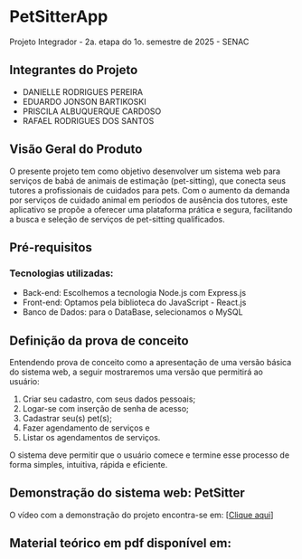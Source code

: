 # PetSitterApp
Projeto Integrador - 2a. etapa do 1o. semestre de 2025 - SENAC

## Integrantes do Projeto

 - DANIELLE RODRIGUES PEREIRA
 - EDUARDO JONSON BARTIKOSKI
 - PRISCILA ALBUQUERQUE CARDOSO
 - RAFAEL RODRIGUES DOS SANTOS

## Visão Geral do Produto

O presente projeto tem como objetivo desenvolver um sistema web para serviços de babá de animais de estimação (pet-sitting), que conecta seus tutores a profissionais de cuidados para pets. Com o aumento da demanda por serviços de cuidado animal em períodos de ausência dos tutores, este aplicativo se propõe a oferecer uma plataforma prática e segura, facilitando a busca e seleção de serviços de pet-sitting qualificados.

## Pré-requisitos
### Tecnologias utilizadas:

- Back-end: Escolhemos a tecnologia Node.js com Express.js
- Front-end: Optamos pela biblioteca do JavaScript - React.js
- Banco de Dados: para o DataBase, selecionamos o MySQL

## Definição da prova de conceito

Entendendo prova de conceito como a apresentação de uma versão básica do sistema web, a seguir mostraremos uma versão que permitirá ao usuário:
1)	Criar seu cadastro, com seus dados pessoais; 
2)	Logar-se com inserção de senha de acesso; 
3)	Cadastrar seu(s) pet(s); 
4)	Fazer agendamento de serviços e
5)	Listar os agendamentos de serviços.

O sistema deve permitir que o usuário comece e termine esse processo de forma simples, intuitiva, rápida e eficiente.

## Demonstração do sistema web: PetSitter

O vídeo com a demonstração do projeto encontra-se em: [[Clique aqui](https://www.youtube.com/watch?v=5eZ4EhFStCA)]

## Material teórico em pdf disponível em: 







